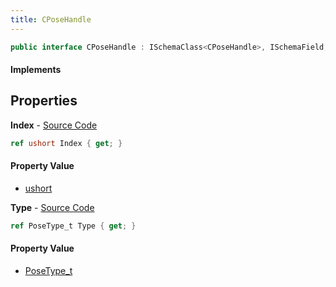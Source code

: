 ```yaml
---
title: CPoseHandle
---
```


```csharp
public interface CPoseHandle : ISchemaClass<CPoseHandle>, ISchemaField, ISchemaClass, INativeHandle
```

#### Implements

## Properties

**Index** - [Source Code](https://github.com/swiftly-solution/swiftlys2/blob/main/managed/src/SwiftlyS2.Generated/Schemas/Interfaces/CPoseHandle.cs#L16)

```csharp
ref ushort Index { get; }
```

#### Property Value

- [ushort](https://learn.microsoft.com/dotnet/api/system.uint16)

**Type** - [Source Code](https://github.com/swiftly-solution/swiftlys2/blob/main/managed/src/SwiftlyS2.Generated/Schemas/Interfaces/CPoseHandle.cs#L18)

```csharp
ref PoseType_t Type { get; }
```

#### Property Value

- [PoseType_t](/docs/api/shared/schemadefinitions/posetype_t)

